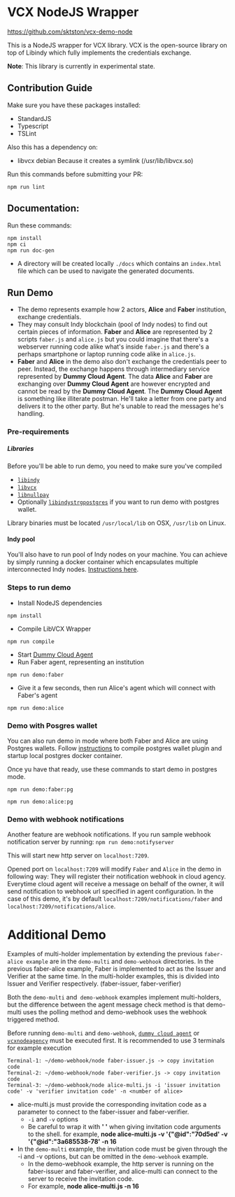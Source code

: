 # VCX NodeJS Wrapper

<https://github.com/sktston/vcx-demo-node>

This is a NodeJS wrapper for VCX library.
VCX is the open-source library on top of Libindy which fully implements the credentials exchange.

**Note**: This library is currently in experimental state.

## Contribution Guide

Make sure you have these packages installed:

* StandardJS
* Typescript
* TSLint


Also this has a dependency on:
* libvcx debian
Because it creates a symlink (/usr/lib/libvcx.so)

Run this commands before submitting your PR:

```
npm run lint
```

## Documentation:
 Run these commands:
```
npm install
npm ci
npm run doc-gen
```
* A directory will be created locally `./docs` which contains an `index.html` file which can be used to navigate the
generated documents.

## Run Demo
- The demo represents example how 2 actors, **Alice** and **Faber** institution, exchange credentials.
- They may consult Indy blockchain (pool of Indy nodes)  to find out certain pieces of information. **Faber**
and **Alice** are represented by 2 scripts `faber.js` and `alice.js` but you could imagine that there's a webserver
running code alike what's inside `faber.js` and there's a perhaps smartphone or laptop running code
alike in `alice.js`.
- **Faber** and **Alice** in the demo also don't exchange the credentials peer to peer. Instead, the exchange happens
through intermediary service represented by **Dummy Cloud Agent**. The data **Alice** and **Faber** are exchanging over
**Dummy Cloud Agent** are however encrypted and cannot be read by the **Dummy Cloud Agent**. The **Dummy Cloud Agent**
is something like illiterate postman. He'll take a letter from one party and delivers it to the other party. But he's
unable to read the messages he's handling.

### Pre-requirements
##### Libraries
Before you'll be able to run demo, you need to make sure you've compiled
- [`libindy`](https://github.com/hyperledger/indy-sdk/tree/master/libindy)
- [`libvcx`](https://github.com/hyperledger/indy-sdk/tree/master/vcx)
- [`libnullpay`](https://github.com/hyperledger/indy-sdk/tree/master/libnullpay)
- Optionally [`libindystrgpostgres`](https://github.com/hyperledger/indy-sdk/tree/master/experimental/plugins/postgres_storage) if you want to run demo
with postgres wallet.

Library binaries must be located `/usr/local/lib` on OSX, `/usr/lib` on Linux.

#### Indy pool
You'll also have to run pool of Indy nodes on your machine. You can achieve by simply running a docker container
which encapsulates multiple interconnected Indy nodes.
[Instructions here](https://github.com/hyperledger/indy-sdk#how-to-start-local-nodes-pool-with-docker).

### Steps to run demo
- Install NodeJS dependencies
```
npm install
```

- Compile LibVCX Wrapper
```
npm run compile
```
- Start [Dummy Cloud Agent](../../dummy-cloud-agent)
- Run Faber agent, representing an institution
```
npm run demo:faber
```
- Give it a few seconds, then run Alice's agent which will connect with Faber's agent
```
npm run demo:alice
```

### Demo with Posgres wallet
You can also run demo in mode where both Faber and Alice are using Postgres wallets. Follow
[instructions](https://github.com/hyperledger/indy-sdk/tree/master/experimental/plugins/postgres_storage) to
compile postgres wallet plugin and startup local postgres docker container.

Once yu have that ready, use these commands to start demo in postgres mode.
```
npm run demo:faber:pg
```
```
npm run demo:alice:pg
```

### Demo with webhook notifications
Another feature are webhook notifications. If you run sample webhook notification server by running:
`npm run demo:notifyserver`

This will start new http server on `localhost:7209`.

Opened port on `localhost:7209` will modify `Faber` and `Alice` in the demo in following way:
They will register their notification webhook in cloud agency. Everytime cloud agent will receive
a message on behalf of the owner, it will send notification to webhook url specified in agent configuration.
In the case of this demo, it's by default `localhost:7209/notifications/faber` and
`localhost:7209/notifications/alice`.

# Additional Demo

Examples of multi-holder implementation by extending the previous `faber-alice example` are in the `demo-multi` and `demo-webhook` directories. In the previous faber-alice example, Faber is implemented to act as the Issuer and Verifier at the same time. In the multi-holder examples, this is divided into Issuer and Verifier respectively. (faber-issuer, faber-verifier)

Both the `demo-multi` and` demo-webhook` examples implement multi-holders, but the difference between the agent message check method is that demo-multi uses the polling method and demo-webhook uses the webhook triggered method.

Before running `demo-multi` and `demo-webhook`, [`dummy cloud agent`](https://github.com/hyperledger/indy-sdk/tree/master/vcx/dummy-cloud-agent) or [`vcxnodeagency`](https://github.com/AbsaOSS/vcxagencynode) must be executed first. It is recommended to use 3 terminals for example execution
```
Terminal-1: ~/demo-webhook/node faber-issuer.js -> copy invitation code
Terminal-2: ~/demo-webhook/node faber-verifier.js -> copy invitation code
Terminal-3: ~/demo-webhook/node alice-multi.js -i 'issuer invitation code' -v 'verifier invitation code' -n <number of alice>
```

- alice-multi.js must provide the corresponding invitation code as a parameter to connect to the faber-issuer and faber-verifier. 
  - `-i` and `-v` options
  - Be careful to wrap it with **' '** when giving invitation code arguments to the shell. for example, **node alice-multi.js -v '{"@id":"70d5ed' -v '{"@id":"3a685538-78' -n 16**
- In the `demo-multi` example, the invitation code must be given through the -i and -v options, but can be omitted in the `demo-webhook` example. 
  - In the demo-webhook example, the http server is running on the faber-issuer and faber-verifier, and alice-multi can connect to the server to receive the invitation code.
  - For example, **node alice-multi.js -n 16**

